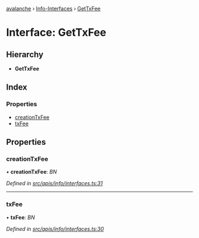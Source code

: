 [avalanche](../README.md) › [Info-Interfaces](../modules/info_interfaces.md) › [GetTxFee](info_interfaces.gettxfee.md)

# Interface: GetTxFee

## Hierarchy

* **GetTxFee**

## Index

### Properties

* [creationTxFee](info_interfaces.gettxfee.md#creationtxfee)
* [txFee](info_interfaces.gettxfee.md#txfee)

## Properties

###  creationTxFee

• **creationTxFee**: *BN*

*Defined in [src/apis/info/interfaces.ts:31](https://github.com/ava-labs/avalanchejs/blob/8c220c6/src/apis/info/interfaces.ts#L31)*

___

###  txFee

• **txFee**: *BN*

*Defined in [src/apis/info/interfaces.ts:30](https://github.com/ava-labs/avalanchejs/blob/8c220c6/src/apis/info/interfaces.ts#L30)*
